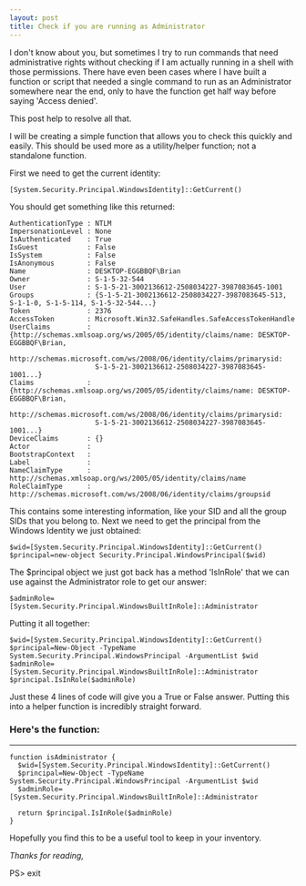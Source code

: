 ```yaml
---
layout: post
title: Check if you are running as Administrator
---
```


I don't know about you, but sometimes I try to run commands that need administrative rights without checking if I am actually running in a shell with those permissions.
There have even been cases where I have built a function or script that needed a single command to run as an Administrator somewhere near the end, only to have the function get half way before saying 'Access denied'.

This post help to resolve all that.

I will be creating a simple function that allows you to check this quickly and easily.
This should be used more as a utility/helper function; not a standalone function.

First we need to get the current identity:
```
[System.Security.Principal.WindowsIdentity]::GetCurrent()
```
You should get something like this returned:
```
AuthenticationType : NTLM
ImpersonationLevel : None
IsAuthenticated    : True
IsGuest            : False
IsSystem           : False
IsAnonymous        : False
Name               : DESKTOP-EGGBBQF\Brian
Owner              : S-1-5-32-544
User               : S-1-5-21-3002136612-2508034227-3987083645-1001
Groups             : {S-1-5-21-3002136612-2508034227-3987083645-513, S-1-1-0, S-1-5-114, S-1-5-32-544...}
Token              : 2376
AccessToken        : Microsoft.Win32.SafeHandles.SafeAccessTokenHandle
UserClaims         : {http://schemas.xmlsoap.org/ws/2005/05/identity/claims/name: DESKTOP-EGGBBQF\Brian,
                     http://schemas.microsoft.com/ws/2008/06/identity/claims/primarysid:
                     S-1-5-21-3002136612-2508034227-3987083645-1001...}
Claims             : {http://schemas.xmlsoap.org/ws/2005/05/identity/claims/name: DESKTOP-EGGBBQF\Brian,
                     http://schemas.microsoft.com/ws/2008/06/identity/claims/primarysid:
                     S-1-5-21-3002136612-2508034227-3987083645-1001...}
DeviceClaims       : {}
Actor              :
BootstrapContext   :
Label              :
NameClaimType      : http://schemas.xmlsoap.org/ws/2005/05/identity/claims/name
RoleClaimType      : http://schemas.microsoft.com/ws/2008/06/identity/claims/groupsid
```

This contains some interesting information, like your SID and all the group SIDs that you belong to.
Next we need to get the principal from the Windows Identity we just obtained:
```
$wid=[System.Security.Principal.WindowsIdentity]::GetCurrent()
$principal=new-object Security.Principal.WindowsPrincipal($wid)
```

The $principal object we just got back has a method 'IsInRole' that we can use against the Administrator role to get our answer:
```
$adminRole=[System.Security.Principal.WindowsBuiltInRole]::Administrator
```
Putting it all together:
```
$wid=[System.Security.Principal.WindowsIdentity]::GetCurrent()
$principal=New-Object -TypeName System.Security.Principal.WindowsPrincipal -ArgumentList $wid
$adminRole=[System.Security.Principal.WindowsBuiltInRole]::Administrator
$principal.IsInRole($adminRole)

```

Just these 4 lines of code will give you a True or False answer.
Putting this into a helper function is incredibly straight forward.

### Here's the function:

-----
```
function isAdministrator {
  $wid=[System.Security.Principal.WindowsIdentity]::GetCurrent()
  $principal=New-Object -TypeName System.Security.Principal.WindowsPrincipal -ArgumentList $wid
  $adminRole=[System.Security.Principal.WindowsBuiltInRole]::Administrator
  
  return $principal.IsInRole($adminRole)
}
```

Hopefully you find this to be a useful tool to keep in your inventory.

*Thanks for reading,*

PS> exit
